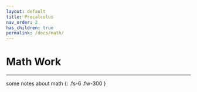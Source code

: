 ```yaml
---
layout: default
title: Precalculus
nav_order: 2
has_children: true
permalink: /docs/math/
---
```


# Math Work

---
some notes about math
{: .fs-6 .fw-300 }

